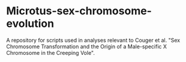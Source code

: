# Microtus-sex-chromosome-evolution

A repository for scripts used in analyses relevant to Couger et al. "Sex Chromosome Transformation and the Origin of a Male-specific X Chromosome in the Creeping Vole".

